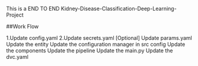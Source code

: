 This is a END TO END Kidney-Disease-Classification-Deep-Learning-Project

##Work Flow

1.Update config.yaml
2.Update secrets.yaml [Optional]
Update params.yaml
Update the entity
Update the configuration manager in src config
Update the components
Update the pipeline
Update the main.py
Update the dvc.yaml
